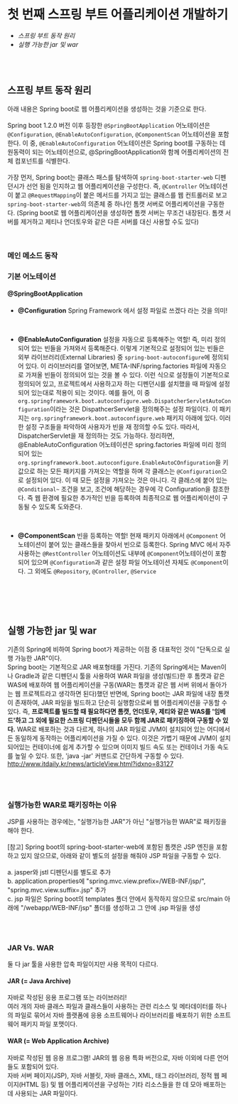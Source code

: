 # 첫 번째 스프링 부트 어플리케이션 개발하기

* <I>스프링 부트 동작 원리</I>
* <I>실행 가능한 jar 및 war</I>

<br><br>

## 스프링 부트 동작 원리
아래 내용은 Spring boot로 웹 어플리케이션을 생성하는 것을 기준으로 한다. 
<br><br>
Spring boot 1.2.0 버전 이후 등장한 `@SpringBootApplication` 어노테이션은 `@Configuration`, `@EnableAutoConfiguration`, `@ComponentScan` 어노테이션을 포함한다. 이 중, `@EnableAutoConfiguration` 어노테이션은 Spring boot를 구동하는 데 원동력이 되는 어노테이션으로, @SpringBootApplication와 함께 어플리케이션의 전체 컴포넌트를 식별한다. 
<br><br>
가장 먼저, Spring boot는 클래스 패스를 탐색하여 `spring-boot-starter-web` 디펜던시가 선언 됨을 인지하고 웹 어플리케이션을 구성한다. 즉, `@Controller` 어노테이션이 붙고 `@RequestMapping`이 붙은 메서드를 가지고 있는 클래스를 웹 컨트롤러로 보고 `spring-boot-starter-web`의 의존체 중 하나인 톰캣 서버로 어플리케이션을 구동한다. (Spring boot로 웹 어플리케이션을 생성하면 톰캣 서버는 무조건 내장된다. 톰캣 서버를 제거하고 제티나 언더토우와 같은 다른 서버를 대신 사용할 수도 있다)

<br>

### 메인 메소드 동작

### 기본 어노테이션
#### @SpringBootApplication

* <b>@Configuration</b> 
Spring Framework 에서 설정 파일로 쓰겠다 라는 것을 의미!

<br>

* <b>@EnableAutoConfiguration</b>
설정을 자동으로 등록해주는 역할! 즉, 미리 정의되어 있는 빈들을 가져와서 등록해준다. 이렇게 기본적으로 설정되어 있는 빈들은 외부 라이브러리(External Libraries) 중 `spring-boot-autoconfigure`에 정의되어 있다. 이 라이브러리를 열어보면, META-INF/spring.factories 파일에 자동으로 가져올 빈들이 정의되어 있는 것을 볼 수 있다. 이런 식으로 설정들이 기본적으로 정의되어 있고, 프로젝트에서 사용하고자 하는 디펜던시를 설치했을 때 파일에 설정되어 있는대로 적용이 되는 것이다. 
예를 들어, 이 중 `org.springframework.boot.autoconfigure.web.DispatcherServletAutoConfiguration`이라는 것은 DispathcerServlet을 정의해주는 설정 파일이다. 이 패키지는 `org.springframework.boot.autoconfigure.web` 패키지 아래에 있다. 
이러한 설정 구조들을 파악하여 사용자가 빈을 재 정의할 수도 있다. 따라서, DispatcherServlet을 재 정의하는 것도 가능하다. 
정리하면, @EnableAutoConfiguration 어노테이션은 spring.factories 파일에 미리 정의되어 있는  `org.springframework.boot.autoconfigure.EnableAutoCOnfiguration`을 키 값으로 하는 모든 패키지를 가져오는 역할을 하며 각 클래스는 `@Configuration`으로 설정되어 있다. 이 때 모든 설정을 가져오는 것은 아니다. 각 클래스에 붙어 있는 `@Conditional~` 조건을 보고, 조건에 해당하는 경우에 각 Configuration을 참조한다. 즉 웹 환경에 필요한 추가적인 빈을 등록하여 최종적으로 웹 어플리케이션이 구동될 수 있도록 도와준다.

<br>

* <b>@ComponentScan</b>
빈을 등록하는 역할! 
현재 패키지 아래에서 `@Component` 어노테이션이 붙어 있는 클래스들을 찾아서 빈으로 등록한다. Spring MVC 에서 자주 사용하는 `@RestController` 어노테이션도 내부에 `@Component`어노테이션이 포함되어 있으며 `@Configuration`과 같은 설정 파일 어노테이션 자체도 `@Component`이다. 그 외에도 `@Repository`, `@Controller`, `@Service` 

<br>



<br><br>

## 실행 가능한 jar 및 war

기존의 Spring에 비하여 Spring boot가 제공하는 이점 중 대표적인 것이 "단독으로 실행 가능한 JAR"이다. <br>
Spring boot는 기본적으로 JAR 배포형태를 가진다. 
기존의 Spring에서는 Maven이나 Gradle과 같은 디펜던시 툴을 사용하여 WAR 파일을 생성(빌드)한 후 톰캣과 같은 WAS에 배포하여 웹 어플리케이션을 구동(WAR는 톰캣과 같은 웹 서버 위에서 돌아가는 웹 프로젝트라고 생각하면 된다)했던 반면에,
Spring boot는 JAR 파일에 내장 톰캣이 존재하여, JAR 파일을 빌드하고 단순히 실행함으로써 웹 어플리케이션을 구동할 수 있다. 
즉, <b>프로젝트를 빌드할 때 필요하다면 톰캣, 언더토우, 제티와 같은 WAS를 '임베드'하고 그 외에 필요한 스프링 디펜던시들을 모두 함께 JAR로 패키징하여 구동할 수 있다.</b> WAR로 배포하는 것과 다르게, 하나의 JAR 파일로 JVM이 설치되어 있는 어디에서든 동일하게 동작하는 어플리케이션을 가질 수 있다. 이것은 가볍기 때문에 JVM이 설치되어있는 컨테이너에 쉽게 추가할 수 있으며 이미지 빌드 속도 또는 컨테이너 가동 속도를 높일 수 있다. 또한, 'java -jar' 커맨드로 간단하게 구동할 수 있다. 
<br>
http://www.itdaily.kr/news/articleView.html?idxno=83127

<br><br>

### 실행가능한 WAR로 패키징하는 이유
JSP를 사용하는 경우에는, "실행가능한 JAR"가 아닌 "실행가능한 WAR"로 패키징을 해야 한다. 
<br><br>
[참고] Spring boot의 spring-boot-starter-web에 포함된 톰캣은 JSP 엔진을 포함하고 있지 않으므로, 아래와 같이 별도의 설정을 해줘야 JSP 파일을 구동할 수 있다. 
<br><br>
a. jasper와 jstl 디펜던시를 별도로 추가
<br>
b. application.properties에 "spring.mvc.view.prefix=/WEB-INF/jsp/", "spring.mvc.view.suffix=.jsp" 추가
<br>
c. jsp 파일은 Spring boot의 templates 폴더 안에서 동작하지 않으므로 src/main 아래에 "/webapp/WEB-INF/jsp" 폴더를 생성하고 그 안에 .jsp 파일을 생성

<br><br>

### JAR Vs. WAR 
둘 다 jar 툴을 사용한 압축 파일이지만 사용 목적이 다르다. 

#### JAR (= Java Archive)
자바로 작성된 응용 프로그램 또는 라이브러리!
<br>
여러 개의 자바 클래스 파일과 클래스들이 사용하는 관련 리소스 및 메타데이터를 하나의 파일로 묶어서 자바 플랫폼에 응용 소프트웨어나 라이브러리를 배포하기 위한 소프트웨어 패키지 파일 포맷이다. 

#### WAR (= Web Application Archive)
자바로 작성된 웹 응용 프로그램! JAR의 웹 응용 특화 버전으로, 자바 이외에 다른 언어들도 포함되어 있다. 
<br>
자바 서버 페이지(JSP), 자바 서블릿, 자바 클래스, XML, 태그 라이브러리, 정적 웹 페이지(HTML 등) 및 웹 어플리케이션을 구성하는 기타 리소스들을 한 데 모아 배포하는 데 사용되는 JAR 파일이다. 



